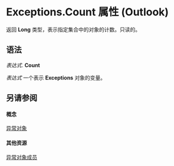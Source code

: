 
# Exceptions.Count 属性 (Outlook)

返回 **Long** 类型，表示指定集合中的对象的计数。只读的。


## 语法

 _表达式_. **Count**

 _表达式_ 一个表示 **Exceptions** 对象的变量。


## 另请参阅


#### 概念


[异常对象](fa3b6c2e-33b0-0f04-4e60-af2c582f2caa.md)
#### 其他资源


[异常对象成员](00f00b76-0d63-fad3-7103-b8c6781c505b.md)